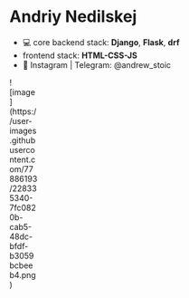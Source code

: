 # Andriy Nedilskej
* :computer: core backend stack: **Django**, **Flask**, **drf** 
* frontend stack: **HTML-CSS-JS**
*   :newspaper: Instagram | Telegram: @andrew_stoic




<div style="width:50px; height:50px">
![image](https://user-images.githubusercontent.com/77886193/228335340-7fc0820b-cab5-48dc-bfdf-b3059bcbeeb4.png)
</div>
